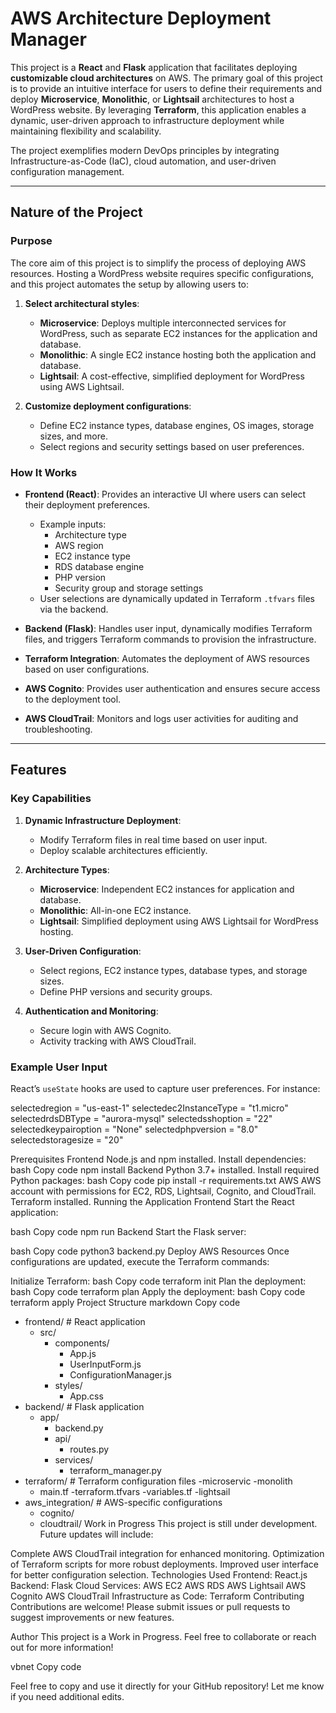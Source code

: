 # AWS Architecture Deployment Manager

This project is a **React** and **Flask** application that facilitates deploying **customizable cloud architectures** on AWS. The primary goal of this project is to provide an intuitive interface for users to define their requirements and deploy **Microservice**, **Monolithic**, or **Lightsail** architectures to host a WordPress website. By leveraging **Terraform**, this application enables a dynamic, user-driven approach to infrastructure deployment while maintaining flexibility and scalability.

The project exemplifies modern DevOps principles by integrating Infrastructure-as-Code (IaC), cloud automation, and user-driven configuration management.

---

## Nature of the Project

### Purpose
The core aim of this project is to simplify the process of deploying AWS resources. Hosting a WordPress website requires specific configurations, and this project automates the setup by allowing users to:

1. **Select architectural styles**:
   - **Microservice**: Deploys multiple interconnected services for WordPress, such as separate EC2 instances for the application and database.
   - **Monolithic**: A single EC2 instance hosting both the application and database.
   - **Lightsail**: A cost-effective, simplified deployment for WordPress using AWS Lightsail.

2. **Customize deployment configurations**:
   - Define EC2 instance types, database engines, OS images, storage sizes, and more.
   - Select regions and security settings based on user preferences.

### How It Works
- **Frontend (React)**: Provides an interactive UI where users can select their deployment preferences.
  - Example inputs:
    - Architecture type
    - AWS region
    - EC2 instance type
    - RDS database engine
    - PHP version
    - Security group and storage settings
  - User selections are dynamically updated in Terraform `.tfvars` files via the backend.

- **Backend (Flask)**: Handles user input, dynamically modifies Terraform files, and triggers Terraform commands to provision the infrastructure.

- **Terraform Integration**: Automates the deployment of AWS resources based on user configurations.

- **AWS Cognito**: Provides user authentication and ensures secure access to the deployment tool.

- **AWS CloudTrail**: Monitors and logs user activities for auditing and troubleshooting.

---

## Features

### Key Capabilities
1. **Dynamic Infrastructure Deployment**:
   - Modify Terraform files in real time based on user input.
   - Deploy scalable architectures efficiently.

2. **Architecture Types**:
   - **Microservice**: Independent EC2 instances for application and database.
   - **Monolithic**: All-in-one EC2 instance.
   - **Lightsail**: Simplified deployment using AWS Lightsail for WordPress hosting.

3. **User-Driven Configuration**:
   - Select regions, EC2 instance types, database types, and storage sizes.
   - Define PHP versions and security groups.

4. **Authentication and Monitoring**:
   - Secure login with AWS Cognito.
   - Activity tracking with AWS CloudTrail.

### Example User Input
React’s `useState` hooks are used to capture user preferences. For instance:


selectedregion = "us-east-1"
selectedec2InstanceType = "t1.micro"
selectedrdsDBType = "aurora-mysql"
selectedsshoption = "22"
selectedkeypairoption = "None"
selectedphpversion = "8.0"
selectedstoragesize = "20"


Prerequisites
Frontend
Node.js and npm installed.
Install dependencies:
bash
Copy code
npm install
Backend
Python 3.7+ installed.
Install required Python packages:
bash
Copy code
pip install -r requirements.txt
AWS
AWS account with permissions for EC2, RDS, Lightsail, Cognito, and CloudTrail.
Terraform installed.
Running the Application
Frontend
Start the React application:

bash
Copy code
npm run
Backend
Start the Flask server:

bash
Copy code
python3 backend.py
Deploy AWS Resources
Once configurations are updated, execute the Terraform commands:

Initialize Terraform:
bash
Copy code
terraform init
Plan the deployment:
bash
Copy code
terraform plan
Apply the deployment:
bash
Copy code
terraform apply
Project Structure
markdown
Copy code
- frontend/                  # React application
  - src/
    - components/
      - App.js
      - UserInputForm.js
      - ConfigurationManager.js
    - styles/
      - App.css
- backend/                   # Flask application
  - app/
    - backend.py
    - api/
      - routes.py
    - services/
      - terraform_manager.py
- terraform/                 # Terraform configuration files
  -microservic
  -monolith
    - main.tf
    -terraform.tfvars
    -variables.tf
  -lightsail
- aws_integration/           # AWS-specific configurations
  - cognito/
  - cloudtrail/
Work in Progress
This project is still under development. Future updates will include:

Complete AWS CloudTrail integration for enhanced monitoring.
Optimization of Terraform scripts for more robust deployments.
Improved user interface for better configuration selection.
Technologies Used
Frontend: React.js
Backend: Flask
Cloud Services:
AWS EC2
AWS RDS
AWS Lightsail
AWS Cognito
AWS CloudTrail
Infrastructure as Code: Terraform
Contributing
Contributions are welcome! Please submit issues or pull requests to suggest improvements or new features.

Author
This project is a Work in Progress. Feel free to collaborate or reach out for more information!

vbnet
Copy code

Feel free to copy and use it directly for your GitHub repository! Let me know if you need additional edits.





